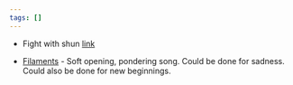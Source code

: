 ```yaml
---
tags: []
---
```


* Fight with shun [link](https://www.youtube.com/watch?v=R06h_PSvNAQ)
- [Filaments](https://www.youtube.com/watch?v=oJsn9bGXaMU) - Soft opening, pondering song. Could be done for sadness. Could also be done for new beginnings.
